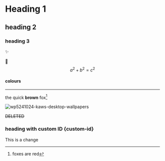# Heading 1

## heading 2 #

### heading 3

:sparkles:

:crown:
$$
a^2 + b^2 = c^2
$$

####  colours

---



the quick **brown** fox[^1]

[^1]: foxes are red

![wp5241024-kaws-desktop-wallpapers](C:\Users\mjnlo\Downloads\wp5241024-kaws-desktop-wallpapers.jpg)

~~DELETED~~

### heading with custom ID  {custom-id}

This is a  change



